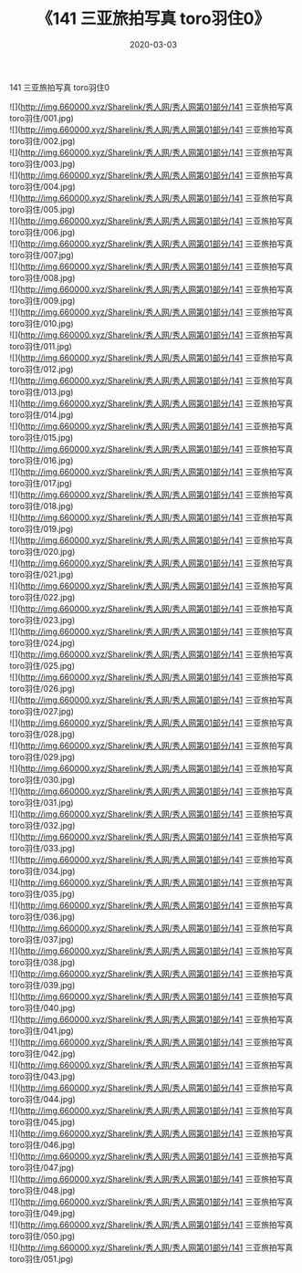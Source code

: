 ﻿---
layout: post
title:  《141 三亚旅拍写真 toro羽住0》
date:   2020-03-03
img: http://img.660000.xyz/Sharelink/秀人网/秀人网第01部分/141 三亚旅拍写真 toro羽住0/000.jpg
categories: [美女, 清纯, 唯美]
---

141 三亚旅拍写真 toro羽住0

  ![](http://img.660000.xyz/Sharelink/秀人网/秀人网第01部分/141 三亚旅拍写真 toro羽住/001.jpg) <br> ![](http://img.660000.xyz/Sharelink/秀人网/秀人网第01部分/141 三亚旅拍写真 toro羽住/002.jpg) <br> ![](http://img.660000.xyz/Sharelink/秀人网/秀人网第01部分/141 三亚旅拍写真 toro羽住/003.jpg) <br> ![](http://img.660000.xyz/Sharelink/秀人网/秀人网第01部分/141 三亚旅拍写真 toro羽住/004.jpg) <br> ![](http://img.660000.xyz/Sharelink/秀人网/秀人网第01部分/141 三亚旅拍写真 toro羽住/005.jpg) <br> ![](http://img.660000.xyz/Sharelink/秀人网/秀人网第01部分/141 三亚旅拍写真 toro羽住/006.jpg) <br> ![](http://img.660000.xyz/Sharelink/秀人网/秀人网第01部分/141 三亚旅拍写真 toro羽住/007.jpg) <br> ![](http://img.660000.xyz/Sharelink/秀人网/秀人网第01部分/141 三亚旅拍写真 toro羽住/008.jpg) <br> ![](http://img.660000.xyz/Sharelink/秀人网/秀人网第01部分/141 三亚旅拍写真 toro羽住/009.jpg) <br> ![](http://img.660000.xyz/Sharelink/秀人网/秀人网第01部分/141 三亚旅拍写真 toro羽住/010.jpg) <br> ![](http://img.660000.xyz/Sharelink/秀人网/秀人网第01部分/141 三亚旅拍写真 toro羽住/011.jpg) <br> ![](http://img.660000.xyz/Sharelink/秀人网/秀人网第01部分/141 三亚旅拍写真 toro羽住/012.jpg) <br> ![](http://img.660000.xyz/Sharelink/秀人网/秀人网第01部分/141 三亚旅拍写真 toro羽住/013.jpg) <br> ![](http://img.660000.xyz/Sharelink/秀人网/秀人网第01部分/141 三亚旅拍写真 toro羽住/014.jpg) <br> ![](http://img.660000.xyz/Sharelink/秀人网/秀人网第01部分/141 三亚旅拍写真 toro羽住/015.jpg) <br> ![](http://img.660000.xyz/Sharelink/秀人网/秀人网第01部分/141 三亚旅拍写真 toro羽住/016.jpg) <br> ![](http://img.660000.xyz/Sharelink/秀人网/秀人网第01部分/141 三亚旅拍写真 toro羽住/017.jpg) <br> ![](http://img.660000.xyz/Sharelink/秀人网/秀人网第01部分/141 三亚旅拍写真 toro羽住/018.jpg) <br> ![](http://img.660000.xyz/Sharelink/秀人网/秀人网第01部分/141 三亚旅拍写真 toro羽住/019.jpg) <br> ![](http://img.660000.xyz/Sharelink/秀人网/秀人网第01部分/141 三亚旅拍写真 toro羽住/020.jpg) <br> ![](http://img.660000.xyz/Sharelink/秀人网/秀人网第01部分/141 三亚旅拍写真 toro羽住/021.jpg) <br> ![](http://img.660000.xyz/Sharelink/秀人网/秀人网第01部分/141 三亚旅拍写真 toro羽住/022.jpg) <br> ![](http://img.660000.xyz/Sharelink/秀人网/秀人网第01部分/141 三亚旅拍写真 toro羽住/023.jpg) <br> ![](http://img.660000.xyz/Sharelink/秀人网/秀人网第01部分/141 三亚旅拍写真 toro羽住/024.jpg) <br> ![](http://img.660000.xyz/Sharelink/秀人网/秀人网第01部分/141 三亚旅拍写真 toro羽住/025.jpg) <br> ![](http://img.660000.xyz/Sharelink/秀人网/秀人网第01部分/141 三亚旅拍写真 toro羽住/026.jpg) <br> ![](http://img.660000.xyz/Sharelink/秀人网/秀人网第01部分/141 三亚旅拍写真 toro羽住/027.jpg) <br> ![](http://img.660000.xyz/Sharelink/秀人网/秀人网第01部分/141 三亚旅拍写真 toro羽住/028.jpg) <br> ![](http://img.660000.xyz/Sharelink/秀人网/秀人网第01部分/141 三亚旅拍写真 toro羽住/029.jpg) <br> ![](http://img.660000.xyz/Sharelink/秀人网/秀人网第01部分/141 三亚旅拍写真 toro羽住/030.jpg) <br> ![](http://img.660000.xyz/Sharelink/秀人网/秀人网第01部分/141 三亚旅拍写真 toro羽住/031.jpg) <br> ![](http://img.660000.xyz/Sharelink/秀人网/秀人网第01部分/141 三亚旅拍写真 toro羽住/032.jpg) <br> ![](http://img.660000.xyz/Sharelink/秀人网/秀人网第01部分/141 三亚旅拍写真 toro羽住/033.jpg) <br> ![](http://img.660000.xyz/Sharelink/秀人网/秀人网第01部分/141 三亚旅拍写真 toro羽住/034.jpg) <br> ![](http://img.660000.xyz/Sharelink/秀人网/秀人网第01部分/141 三亚旅拍写真 toro羽住/035.jpg) <br> ![](http://img.660000.xyz/Sharelink/秀人网/秀人网第01部分/141 三亚旅拍写真 toro羽住/036.jpg) <br> ![](http://img.660000.xyz/Sharelink/秀人网/秀人网第01部分/141 三亚旅拍写真 toro羽住/037.jpg) <br> ![](http://img.660000.xyz/Sharelink/秀人网/秀人网第01部分/141 三亚旅拍写真 toro羽住/038.jpg) <br> ![](http://img.660000.xyz/Sharelink/秀人网/秀人网第01部分/141 三亚旅拍写真 toro羽住/039.jpg) <br> ![](http://img.660000.xyz/Sharelink/秀人网/秀人网第01部分/141 三亚旅拍写真 toro羽住/040.jpg) <br> ![](http://img.660000.xyz/Sharelink/秀人网/秀人网第01部分/141 三亚旅拍写真 toro羽住/041.jpg) <br> ![](http://img.660000.xyz/Sharelink/秀人网/秀人网第01部分/141 三亚旅拍写真 toro羽住/042.jpg) <br> ![](http://img.660000.xyz/Sharelink/秀人网/秀人网第01部分/141 三亚旅拍写真 toro羽住/043.jpg) <br> ![](http://img.660000.xyz/Sharelink/秀人网/秀人网第01部分/141 三亚旅拍写真 toro羽住/044.jpg) <br> ![](http://img.660000.xyz/Sharelink/秀人网/秀人网第01部分/141 三亚旅拍写真 toro羽住/045.jpg) <br> ![](http://img.660000.xyz/Sharelink/秀人网/秀人网第01部分/141 三亚旅拍写真 toro羽住/046.jpg) <br> ![](http://img.660000.xyz/Sharelink/秀人网/秀人网第01部分/141 三亚旅拍写真 toro羽住/047.jpg) <br> ![](http://img.660000.xyz/Sharelink/秀人网/秀人网第01部分/141 三亚旅拍写真 toro羽住/048.jpg) <br> ![](http://img.660000.xyz/Sharelink/秀人网/秀人网第01部分/141 三亚旅拍写真 toro羽住/049.jpg) <br> ![](http://img.660000.xyz/Sharelink/秀人网/秀人网第01部分/141 三亚旅拍写真 toro羽住/050.jpg) <br> ![](http://img.660000.xyz/Sharelink/秀人网/秀人网第01部分/141 三亚旅拍写真 toro羽住/051.jpg) <br>